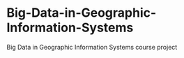 # Big-Data-in-Geographic-Information-Systems
Big Data in Geographic Information Systems course project
